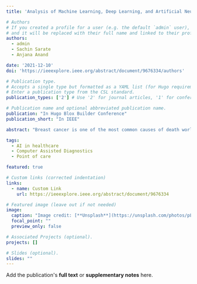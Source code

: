 ```yaml
---
title: 'Analysis of Machine Learning, Deep Learning, and Artificial Neural Network Approaches for Breast Cancer Classification'

# Authors
# If you created a profile for a user (e.g. the default `admin` user), write the username (folder name) here
# and it will be replaced with their full name and linked to their profile.
authors:
  - admin
  - Sachin Sarate
  - Anjana Anand

date: '2021-12-10'
doi: 'https://ieeexplore.ieee.org/abstract/document/9676334/authors'

# Publication type.
# Accepts a single type but formatted as a YAML list (for Hugo requirements).
# Enter a publication type from the CSL standard.
publication_types: ['2'] # Use '2' for journal articles, '1' for conference papers, etc.

# Publication name and optional abbreviated publication name.
publication: "In Hugo Blox Builder Conference"
publication_short: "In IEEE"

abstract: "Breast cancer is one of the most common causes of death worldwide among women, with good survival rates if detected early. In our work, we compared supervised, semi-supervised, and unsupervised learning on the biomedical dataset, Wisconsin Breast Cancer Dataset, to establish the model with the best performance and hence apply for computer-aided diagnosis."

tags:
  - AI in healthcare
  - Computer Assisted Diagnostics
  - Point of care

featured: true

# Custom links (corrected indentation)
links:
  - name: Custom Link
    url: https://ieeexplore.ieee.org/abstract/document/9676334

# Featured image (leave out if not needed)
image:
  caption: "Image credit: [**Unsplash**](https://unsplash.com/photos/pLCdAaMFLTE)"
  focal_point: ""
  preview_only: false

# Associated Projects (optional).
projects: []

# Slides (optional).
slides: ""
---
```


<!-- Temporarily commenting out the Hugo shortcodes to isolate the issue -->
<!--
{{% callout note %}}
Click the _Cite_ button above to demo the feature to enable visitors to import publication metadata into their reference management software.
{{% /callout %}}

{{% callout note %}}
Create your slides in Markdown - click the _Slides_ button to check out the example.
{{% /callout %}}
-->

Add the publication's **full text** or **supplementary notes** here.
  
